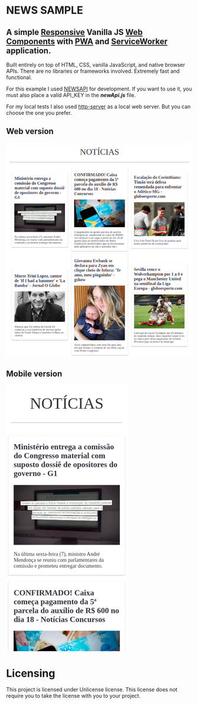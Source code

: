 # NEWS SAMPLE

## A simple [Responsive](https://developer.mozilla.org/pt-BR/docs/Tools/Modo_Design_Adaptavel) Vanilla JS [Web Components](https://developer.mozilla.org/pt-BR/docs/Web/Web_Components) with [PWA](https://developer.mozilla.org/pt-BR/docs/Web/Progressive_web_apps) and [ServiceWorker](https://developer.mozilla.org/pt-BR/docs/Web/API/ServiceWorker) application.

Built entirely on top of HTML, CSS, vanilla JavaScript, and native browser APIs. There are no libraries or frameworks involved. Extremely fast and functional.

For this example I used [NEWSAPI](https://newsapi.org/) for development. If you want to use it, you must also place a valid API_KEY in the **_newApi.js_** file.

For my local tests I also used [http-server](https://www.npmjs.com/package/http-server) as a local web server. But you can choose the one you prefer.

## Web version

![Screenshot](images/example.png)

## Mobile version

![Screenshot](images/modile_sample.png)



# Licensing

This project is licensed under Unlicense license. This license does not require
you to take the license with you to your project.

